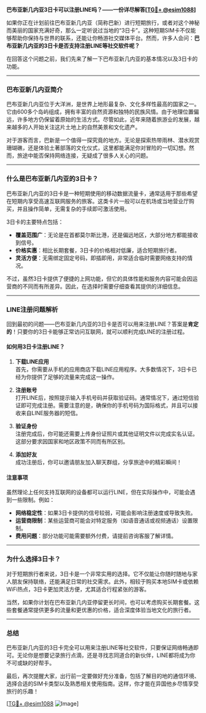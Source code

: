 **巴布亚新几内亚3日卡可以注册LINE吗？——一份详尽解答[[TG💪+ @esim1088](https://t.me/s/esim1088)]**

如果你正在计划前往巴布亚新几内亚（简称巴新）进行短期旅行，或者对这个神秘而美丽的国家充满好奇，那么一定听说过当地的“3日卡”。这种短期SIM卡不仅能够帮助你保持与世界的联系，还能让你畅游社交媒体平台。然而，许多人会问：**巴布亚新几内亚的3日卡是否支持注册LINE等社交软件呢？**

在回答这个问题之前，我们先来了解一下巴布亚新几内亚的基本情况以及3日卡的功能。

---

### 巴布亚新几内亚简介

巴布亚新几内亚位于大洋洲，是世界上地形最复杂、文化多样性最高的国家之一。它由600多个岛屿组成，拥有丰富的自然资源和独特的民族风情。由于地理位置偏远，许多地方仍保留着原始的生活方式。尽管如此，近年来随着旅游业的发展，越来越多的人开始关注这片土地上的自然美景和文化遗产。

对于游客而言，巴新是一个值得一探究竟的地方。无论是探索热带雨林、潜水观赏珊瑚礁，还是体验土著部落的文化仪式，这里都能满足你对冒险的一切幻想。然而，旅途中能否保持网络连接，无疑成了很多人关心的问题。

---

### 什么是巴布亚新几内亚的3日卡？

巴布亚新几内亚的3日卡是一种短期使用的移动数据流量卡，通常适用于那些希望在短期内享受高速互联网服务的旅客。这类卡片一般可以在机场或当地营业厅购买，并且操作简单，无需复杂的手续即可激活使用。

3日卡的主要特点包括：
- **覆盖范围广**：无论是在首都莫尔斯比港，还是偏远地区，大部分地方都能接收到信号。
- **价格实惠**：相比长期套餐，3日卡的价格相对低廉，适合短期旅行者。
- **灵活方便**：无需绑定固定号码，即插即用，非常适合临时需要网络支持的情况。

不过，虽然3日卡提供了便捷的上网功能，但它的具体性能和服务内容可能会因运营商的不同而有所差异。因此，在选择时需要仔细查看其提供的详细信息。

---

### LINE注册问题解析

回到最初的问题——巴布亚新几内亚的3日卡是否可以用来注册LINE？答案是**肯定的**！只要你的3日卡能够正常访问互联网，就可以顺利完成LINE的注册过程。

#### 如何用3日卡注册LINE？

1. **下载LINE应用**  
   首先，你需要从手机的应用商店下载LINE应用程序。大多数情况下，3日卡已经为你提供了足够的流量来完成这一操作。

2. **注册账号**  
   打开LINE后，按照提示输入手机号码并获取验证码。通常情况下，通过短信验证即可完成注册。需要注意的是，确保你的手机号码为国际格式，并且可以接收来自LINE服务器的短信。

3. **验证身份**  
   注册完成后，你可能还需要上传身份证照片或其他证明文件以完成实名认证。这部分要求因国家和地区政策不同而有所区别。

4. **添加好友**  
   成功注册后，你可以邀请朋友加入聊天群组，分享旅途中的精彩瞬间！

#### 注意事项

虽然理论上任何支持互联网的设备都可以运行LINE，但在实际操作中，可能会遇到一些限制。例如：
- **网络稳定性**：如果3日卡提供的信号较弱，可能会影响注册速度或导致失败。
- **运营商限制**：某些运营商可能会对特定服务（如语音通话或视频通话）设置限制。
- **费用问题**：部分功能可能需要额外付费，请提前咨询客服了解详情。

---

### 为什么选择3日卡？

对于短期旅行者来说，3日卡是一个非常实用的选择。它不仅能让你随时随地与家人朋友保持联络，还能满足日常的社交需求。此外，相较于购买本地SIM卡或依赖WiFi热点，3日卡更加灵活方便，尤其适合行程紧张的游客。

当然，如果你计划在巴布亚新几内亚停留更长时间，也可以考虑购买长期套餐。这些套餐通常提供更多的流量和更优惠的价格，适合深度体验当地文化的旅行者。

---

### 总结

巴布亚新几内亚的3日卡完全可以用来注册LINE等社交软件，只要保证网络畅通即可。无论你是想要记录旅行点滴，还是寻找志同道合的新伙伴，LINE都将成为你不可或缺的好帮手。

最后，再次提醒大家，出行前一定要做好充分准备，包括了解目的地的通信环境、选择合适的SIM卡类型以及熟悉相关使用指南。这样，你才能在异国他乡尽情享受旅行的乐趣！

[[TG💪+ @esim1088](https://t.me/s/esim1088) ![Image](https://i.postimg.cc/4NQfJmqS/Snipaste-2025-05-13-00-14-12.png)]